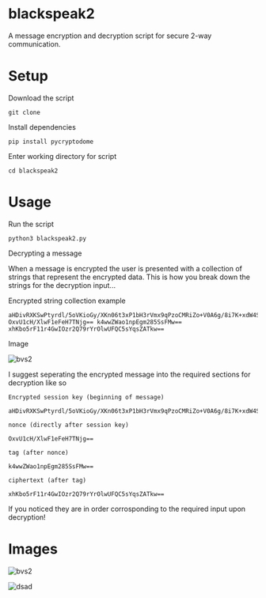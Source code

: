 # blackspeak2
A message encryption and decryption script for secure 2-way communication.

# Setup

Download the script

```
git clone
```

Install dependencies

```
pip install pycryptodome
```

Enter working directory for script

```
cd blackspeak2
```

# Usage

Run the script

```
python3 blackspeak2.py
```

Decrypting a message

When a message is encrypted the user is presented with a collection of strings that represent the encrypted data. This is how you break down the strings for the decryption input...

Encrypted string collection example

```
aHDivRXKSwPtyrdl/5oVKioGy/XKn06t3xP1bH3rVmx9qPzoCMRiZo+V0A6g/8i7K+xdW4SYGULYshjNtZ0CgxTBTevEETPQo0tExVtoFzce1lQZO1dmLV2OMeCmi/t8FEK+hsBPcODBUbKwbud8FCqKQ8hEiJGt2AddLzRhaDUtWq4iwAH1iHzQtmrriSr1xXqbm9yyeGZQVj5ZWwYnXIDcfMZ4e4okimzFtV9flkPQSyB/EdJEFOO21+ZeM7JN68rtZpPszjlO3dPkSzmR+Dp5eIn69IlFpnjnE5G37BKF+FREDjGvMcT6xPgXcPVuH0MHI8hdtbP8EdmkDMTYNw== OxvU1cH/XlwF1eFeH7TNjg== k4wwZWao1npEgm285SsFMw== xhKbo5rF11r4GwIOzr2Q79rYrOlwUFQC5sYqsZATkw==
```

Image

![bvs2](https://github.com/blackmagic2023/blackspeak/assets/149164084/4523786b-2d6b-4a38-a6e6-a99fbc5d99fe)

I suggest seperating the encrypted message into the required sections for decryption like so

```
Encrypted session key (beginning of message)

aHDivRXKSwPtyrdl/5oVKioGy/XKn06t3xP1bH3rVmx9qPzoCMRiZo+V0A6g/8i7K+xdW4SYGULYshjNtZ0CgxTBTevEETPQo0tExVtoFzce1lQZO1dmLV2OMeCmi/t8FEK+hsBPcODBUbKwbud8FCqKQ8hEiJGt2AddLzRhaDUtWq4iwAH1iHzQtmrriSr1xXqbm9yyeGZQVj5ZWwYnXIDcfMZ4e4okimzFtV9flkPQSyB/EdJEFOO21+ZeM7JN68rtZpPszjlO3dPkSzmR+Dp5eIn69IlFpnjnE5G37BKF+FREDjGvMcT6xPgXcPVuH0MHI8hdtbP8EdmkDMTYNw==

nonce (directly after session key)

OxvU1cH/XlwF1eFeH7TNjg==

tag (after nonce)

k4wwZWao1npEgm285SsFMw==

ciphertext (after tag)

xhKbo5rF11r4GwIOzr2Q79rYrOlwUFQC5sYqsZATkw==
```

If you noticed they are in order corrosponding to the required input upon decryption!

# Images

![bvs2](https://github.com/blackmagic2023/blackspeak/assets/149164084/4523786b-2d6b-4a38-a6e6-a99fbc5d99fe)

![dsad](https://github.com/blackmagic2023/blackspeak/assets/149164084/3a1fb63c-1cec-49aa-bd72-629b8526feb6)
